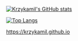 [![Krzykamil's GitHub stats](https://github-readme-stats-lyart-six.vercel.app/api?username=krzykamil&count_private=true&show_icons=true&theme=tokyonight)](https://github.com/krzykamil/github-readme-stats)


[![Top Langs](https://github-readme-stats-lyart-six.vercel.app/api/top-langs/?username=krzykamil)](https://github.com/krzykamil/github-readme-stats)


https://krzykamil.github.io
